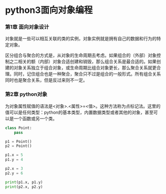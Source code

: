 # python3面向对象编程

### 第1章 面向对象设计

对象就是一些可以相互关联的类的实例，对象实例就是拥有自己的数据和行为的特定对象。

区分组合与聚合的方式是，从对象的生命周期去考虑。如果组合的（外部）对象控制之二相关的额（内部）对象合适创建和销毁，那么组合关系是最合适的。如果创建的对象关系独立于组合对象，或生命周期比组合对象更长，那么聚合关系就更合理。同时，记住组合也是一种聚合，聚合只不过是组合的一般形式。所有组合关系同时也是聚合关系，但是反过来则不一定。



### 第2章 python对象

为对象属性赋值的语法是<对象>.<属性>=<值>。这种方法称为点标记法。这里的值可以是任何类型：python的基本类型，内置数据类型或者其他的对象，甚至可以是一个函数或另一个类。

```python
class Point:
    pass

p1 = Point()
p2 = Point()

p1.x = 5
p1.y = 4

p2.x = 3
p2.y = 6

print(p1.x, p1.y)
print(p2.x, p2.y)
```

